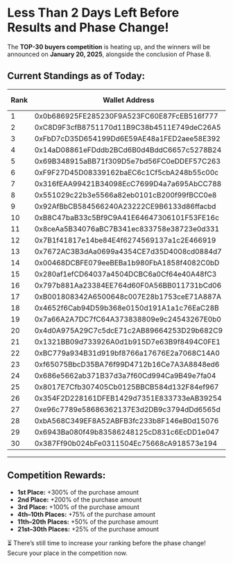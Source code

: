 
# Less Than 2 Days Left Before Results and Phase Change!

The **TOP-30 buyers competition** is heating up, and the winners will be announced on **January 20, 2025**, alongside the conclusion of Phase 8.

## Current Standings as of Today:

| Rank | Wallet Address                              | ALAI Purchased   |
|------|---------------------------------------------|------------------|
| 1    | 0x0b686925FE285230F9A523FC60E87FcEB516f777 | 15,724.81        |
| 2    | 0xC8D9F3cfB8751170d11B9C38b4511E749deC26A5 | 2,616.71         |
| 3    | 0xFbD7cD35D654199Dd6E59AE48a1FED2aee58E392 | 2,052.57         |
| 4    | 0x14aD08861eFDddb2BCd6B0d4BddC6657c5278B24 | 1,788.37         |
| 5    | 0x69B348915aBB71f309D5e7bd56FC0eDDEF57C263 | 1,639.34         |
| 6    | 0xF9F27D45D08339162baEC6c1Cf5cbA248b55c00c | 1,576.65         |
| 7    | 0x316fEAA99421B34098EcC7699D4a7a695AbCC788 | 1,249.85         |
| 8    | 0x551029c22b3e5566a82eb0101cB200f99fBCC0e8 | 1,025.33         |
| 9    | 0x92AfBbCB584566240A23222CE9B6133d86ffacbd | 715.35           |
| 10   | 0xB8C47baB33c5Bf9C9A41E64647306101F53FE16c | 596.96           |
| 11   | 0x8ceAa5B34076aBC7B341ec833758e38723e0d331 | 568.36           |
| 12   | 0x7B1f41817e14be84E4f6274569137a1c2E466919 | 557.27           |
| 13   | 0x7672AC3B3dAa0699a4354CE7d35D4008cd0884d7 | 500.00           |
| 14   | 0x00468DCBFE079eeBEBa1b980FbA1858f4082C0bD | 465.23           |
| 15   | 0x280af1efCD64037a4504DCBC6a0Cf64e40A48fC3 | 425.83           |
| 16   | 0x797b881Aa23384EE764d60F0A56BB011731bCd06 | 418.83           |
| 17   | 0xB001808342A6500648c007E28b1753ceE71A887A | 412.00           |
| 18   | 0x4652f6Cab94D59b368e0150d191A1a1c76EaC28B | 358.18           |
| 19   | 0x7a66A2A7DC7fC64A373838809e9c24543267E0b0 | 302.24           |
| 20   | 0x4d0A975A29C7c5dcE71c2AB89664253D29b682C9 | 299.53           |
| 21   | 0x1321BB09d733926A0d1b915D7e63B9f8494C0FE1 | 298.06           |
| 22   | 0xBC779a934B31d919bf8766a17676E2a7068C14A0 | 290.61           |
| 23   | 0xf65075BbcD35BA76f99D4712b16Ce7A3A8848ed6 | 278.58           |
| 24   | 0x686e5662ab371B37d3a7f60Cd994Ca9B49e7fa04 | 254.77           |
| 25   | 0x8017E7Cfb307405Cb0125BBCB584d132F84ef967 | 243.76           |
| 26   | 0x354F2D228161DFEB1429d7351E833733eAB39254 | 238.48           |
| 27   | 0xe96c7789e58686362137E3d2DB9c3794dDd6565d | 223.54           |
| 28   | 0xbA568C349EF8A52ABFB3fc233b8F146eB0d15076 | 185.82           |
| 29   | 0x6943Ba080f49b83586248125cD831c6EcDD1e047 | 169.14           |
| 30   | 0x387Ff90b024bFe0311504Ec75668cA918573e194 | 163.93           |

---

## Competition Rewards:

- **1st Place:** +300% of the purchase amount  
- **2nd Place:** +200% of the purchase amount  
- **3rd Place:** +100% of the purchase amount  
- **4th–10th Places:** +75% of the purchase amount  
- **11th–20th Places:** +50% of the purchase amount  
- **21st–30th Places:** +25% of the purchase amount  

⏳ There’s still time to increase your ranking before the phase change! Secure your place in the competition now.
